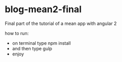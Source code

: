 # blog-mean2-final
Final part of the tutorial of a mean app with angular 2

how to run:
* on terminal type npm install 
* and then type gulp
* enjoy
